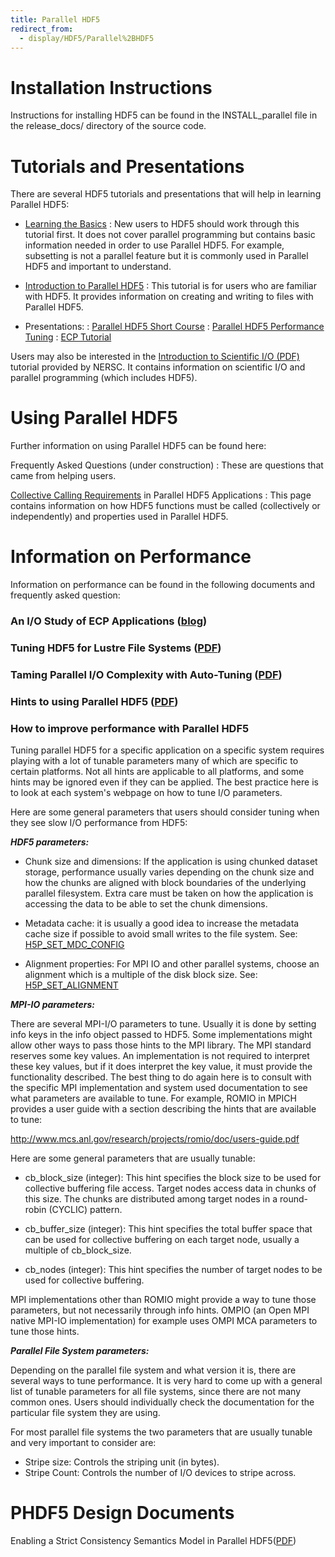 ```yaml
---
title: Parallel HDF5
redirect_from:
  - display/HDF5/Parallel%2BHDF5
---
```


# Installation Instructions
Instructions for installing HDF5 can be found in the INSTALL_parallel file in the release_docs/ directory of the source code.

# Tutorials and Presentations
There are several HDF5 tutorials and presentations that will help in learning Parallel HDF5:

* [Learning the Basics](https://hdfgroup.github.io/hdf5/develop/_learn_basics.html)
: New users to HDF5 should work through this tutorial first. It does not cover parallel programming but contains basic information needed in order to use Parallel HDF5. For example, subsetting is not a parallel feature but it is commonly used in Parallel HDF5 and important to understand.

* [Introduction to Parallel HDF5](https://hdfgroup.github.io/hdf5/develop/_intro_par_h_d_f5.html)
: This tutorial is for users who are familiar with HDF5. It provides information on creating and writing to files with Parallel HDF5.

* Presentations:
: [Parallel HDF5 Short Course](HDF5-PARALLEL_ShortCourse.pdf)
: [Parallel HDF5 Performance Tuning](Parallel-HDF5-Performance-Tuning.pdf)
: [ECP Tutorial](20200206_ECPTutorial-final.pdf)

Users may also be interested in the [Introduction to Scientific I/O (PDF)](2016_NERSC_Introduction_to_Scientific_IO.pdf) tutorial provided by NERSC. It contains information on scientific I/O and parallel programming (which includes HDF5).

# Using Parallel HDF5
Further information on using Parallel HDF5 can be found here:

Frequently Asked Questions (under construction)
: These are questions that came from helping users.

[Collective Calling Requirements](CollectiveCallsInParallel.md) in Parallel HDF5 Applications
: This page contains information on how HDF5 functions must be called (collectively or independently) and properties used in Parallel HDF5.

# Information on Performance
Information on performance can be found in the following documents and frequently asked question:

### An I/O Study of ECP Applications ([blog](https://www.hdfgroup.org/2020/10/an-i-o-study-of-ecp-applications))
### Tuning HDF5 for Lustre File Systems ([PDF](howison_hdf5_lustre_iasds2010.pdf))
### Taming Parallel I/O Complexity with Auto-Tuning ([PDF](https://www.mcs.anl.gov/papers/P4091-0713_2.pdf))
### Hints to using Parallel HDF5 ([PDF](parallelhdf5hints.pdf))
### How to improve performance with Parallel HDF5

Tuning parallel HDF5 for a specific application on a specific system requires playing with a lot of tunable parameters many of which are specific to certain platforms. Not all hints are applicable to all platforms, and some hints may be ignored even if they can be applied. The best practice here is to look at each system's webpage on how to tune I/O parameters.

Here are some general parameters that users should consider tuning when they see slow I/O performance from HDF5:

***HDF5 parameters:***

  * Chunk size and dimensions: If the application is using chunked dataset storage, performance usually varies depending on the chunk size and how the chunks are aligned with block boundaries of the underlying parallel filesystem. Extra care must be taken on how the application is accessing the data to be able to set the chunk dimensions.

  * Metadata cache: it is usually a good idea to increase the metadata cache size if possible to avoid small writes to the file system. See: [H5P_SET_MDC_CONFIG](https://hdfgroup.github.io/hdf5/develop/group___f_a_p_l.html#gaf234199ad4cf9c708f45893f7f9cd4d3)

  * Alignment properties: For MPI IO and other parallel systems, choose an alignment which is a multiple of the disk block size. See: [H5P_SET_ALIGNMENT](https://hdfgroup.github.io/hdf5/develop/group___f_a_p_l.html#gab99d5af749aeb3896fd9e3ceb273677a)

***MPI-IO parameters:***

There are several MPI-I/O parameters to tune. Usually it is done by setting info keys in the info object passed to HDF5. Some implementations might allow other ways to pass those hints to the MPI library. The MPI standard reserves some key values. An implementation is not required to interpret these key values, but if it does interpret the key value, it must provide the functionality described. The best thing to do again here is to consult with the specific MPI implementation and system used documentation to see what parameters are available to tune. For example, ROMIO in MPICH provides a user guide with a section describing the hints that are available to tune:

http://www.mcs.anl.gov/research/projects/romio/doc/users-guide.pdf

Here are some general parameters that are usually tunable:

  * cb_block_size (integer): This hint specifies the block size to be used for collective buffering file access. Target nodes access data in chunks of this size. The chunks are distributed among target nodes in a round-robin (CYCLIC) pattern.

  * cb_buffer_size (integer): This hint specifies the total buffer space that can be used for collective buffering on each target node, usually a multiple of cb_block_size.

  * cb_nodes (integer): This hint specifies the number of target nodes to be used for collective buffering.

MPI implementations other than ROMIO might provide a way to tune those parameters, but not necessarily through info hints. OMPIO (an Open MPI native MPI-IO implementation) for example uses OMPI MCA parameters to tune those hints.

***Parallel File System parameters:***

Depending on the parallel file system and what version it is, there are several ways to tune performance. It is very hard to come up with a general list of tunable parameters for all file systems, since there are not many common ones. Users should individually check the documentation for the particular file system they are using.

For most parallel file systems the two parameters that are usually tunable and very important to consider are:

  * Stripe size: Controls the striping unit (in bytes).
  * Stripe Count: Controls the number of I/O devices to stripe across.

# PHDF5 Design Documents
Enabling a Strict Consistency Semantics Model in Parallel HDF5([PDF](https://docs.hdfgroup.org/hdf5/rfc/RFC%20PHDF5%20Consistency%20Semantics%20MC%20120328.docx.pdf))
